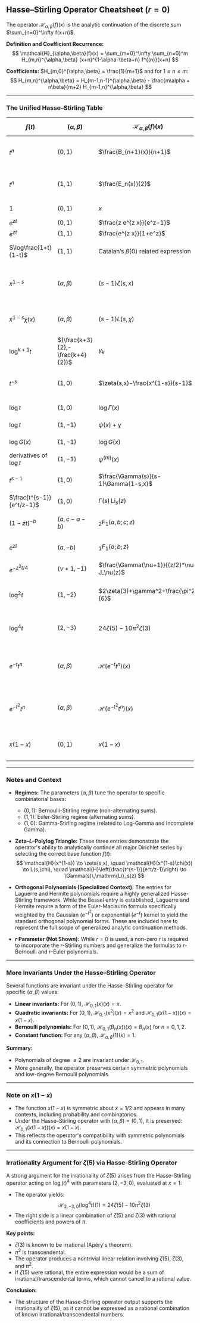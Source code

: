 <!--
  NOTE: For best compatibility with GitHub's Markdown renderer (especially in Safari),
  - Use triple backticks for code blocks, not indented code.
  - Use single dollar signs $...$ for inline math, and double dollar signs $$...$$ for display math.
  - Avoid using \[ ... \] for display math; prefer $$ ... $$.
  - Avoid using \boxed{} (not supported by GitHub's KaTeX).
  - Use plain text for tables, not HTML.
  - Avoid excessive use of bold in tables.
-->

## Hasse–Stirling Operator Cheatsheet ($r=0$)

The operator $\mathcal{H}_{\alpha, \beta}(f)(x)$ is the analytic continuation of the discrete sum $\sum_{n=0}^\infty f(x+n)$.

**Definition and Coefficient Recurrence:**
$$
\mathcal{H}_{\alpha,\beta}(f)(x) = \sum_{m=0}^\infty \sum_{n=0}^m H_{m,n}^{\alpha,\beta} (x+n)^{1-\alpha-\beta+n} f^{(n)}(x+n)
$$

**Coefficients:** $H_{m,0}^{\alpha,\beta} = \frac{1}{m+1}$ and for $1 \le n \le m$:
$$
H_{m,n}^{\alpha,\beta} = H_{m-1,n-1}^{\alpha,\beta} - \frac{m\alpha + n\beta}{m+2} H_{m-1,n}^{\alpha,\beta}
$$

---

### The Unified Hasse–Stirling Table

| $f(t)$ | $(\alpha,\beta)$ | $\mathcal{H}_{\alpha,\beta}(f)(x)$ | Expression / Interpretation |
|---|---|---|---|
| $t^n$ | $(0,1)$ | $\frac{B_{n+1}(x)}{n+1}$ | Bernoulli polynomials (Faulhaber Summation) |
| $t^n$ | $(1,1)$ | $\frac{E_n(x)}{2}$ | Euler polynomials (Alternating Sums) |
| $1$ | $(0,1)$ | $x$ | Identity for $\zeta(0, x)$ |
| $e^{z t}$ | $(0,1)$ | $\frac{z e^{z x}}{e^z-1}$ | Bernoulli EGF |
| $e^{z t}$ | $(1,1)$ | $\frac{e^{z x}}{1+e^z}$ | Euler EGF |
| $\log\frac{1+t}{1-t}$ | $(1,1)$ | Catalan’s $\beta(0)$ related expression | Dirichlet Beta Function value at $s=0$ |
| $x^{1-s}$ | $(\alpha,\beta)$ | $(s-1)\zeta(s,x)$ | Hurwitz Zeta Function (General Analytic Continuation) |
| $x^{1-s}\chi(x)$ | $(\alpha,\beta)$ | $(s-1)L(s,\chi)$ | Dirichlet $L$-function (Primitive character $\chi$) |
| $\log^{k+1} t$ | $(\frac{k+3}{2},-\frac{k+4}{2})$ | $\gamma_k$ | Stieltjes constants (Coefficients of $\zeta(s)$ at $s=1$) |
| $t^{-s}$ | $(1,0)$ | $\zeta(s,x)-\frac{x^{1-s}}{s-1}$ | Hurwitz Zeta Remainder (Analytic continuation) |
| $\log t$ | $(1,0)$ | $\log \Gamma(x)$ | Log-Gamma Function |
| $\log t$ | $(1,-1)$ | $\psi(x)+\gamma$ | Digamma Function |
| $\log G(x)$ | $(1,-1)$ | $\log G(x)$ | Barnes $G$-function |
| derivatives of $\log t$ | $(1,-1)$ | $\psi^{(m)}(x)$ | Polygamma Functions |
| $t^{s-1}$ | $(1,0)$ | $\frac{\Gamma(s)}{s-1}\Gamma(1-s,x)$ | Incomplete Gamma Function |
| $\frac{t^{s-1}}{e^t/z-1}$ | $(1,0)$ | $\Gamma(s)\,\mathrm{Li}_s(z)$ | Polylogarithm $\mathrm{Li}_s(z)$ |
| $(1-zt)^{-b}$ | $(a,c-a-b)$ | ${}_2F_1(a,b;c;z)$ | Gauss Hypergeometric Function |
| $e^{z t}$ | $(a,-b)$ | ${}_1F_1(a;b;z)$ | Confluent Hypergeometric Function |
| $e^{-z^2 t/4}$ | $(\nu+1,-1)$ | $\frac{\Gamma(\nu+1)}{(z/2)^\nu} J_\nu(z)$ | Bessel Function $J_\nu$ |
| $\log^2 t$ | $(1,-2)$ | $2\zeta(3)+\gamma^2+\frac{\pi^2}{6}$ | Specific Odd Zeta Combination ($\gamma_1$ related) |
| $\log^4 t$ | $(2,-3)$ | $24\zeta(5)-10\pi^2\zeta(3)$ | Specific Odd Zeta Combination ($\gamma_3$ related) |
| $e^{-t} t^n$ | $(\alpha,\beta)$ | $\mathcal{H}(e^{-t} t^n)(x)$ | Laguerre polynomials $L_n^{(\alpha)}(x)$ (Generalized $\mathcal{H}$) |
| $e^{-t^2} t^n$ | $(\alpha,\beta)$ | $\mathcal{H}(e^{-t^2} t^n)(x)$ | Hermite polynomials $H_n(x)$ (Generalized $\mathcal{H}$) |
| $x(1-x)$ | $(0,1)$ | $x(1-x)$ | Quadratic polynomial, symmetric about $x=1/2$ |

---

### Notes and Context

- **Regimes:** The parameters $(\alpha, \beta)$ tune the operator to specific combinatorial bases:
    - $(0, 1)$: Bernoulli-Stirling regime (non-alternating sums).
    - $(1, 1)$: Euler-Stirling regime (alternating sums).
    - $(1, 0)$: Gamma-Stirling regime (related to Log-Gamma and Incomplete Gamma).

- **Zeta–$L$–Polylog Triangle:** These three entries demonstrate the operator's ability to analytically continue all major Dirichlet series by selecting the correct base function $f(t)$:
    $$
    \mathcal{H}(x^{1-s}) \to \zeta(s,x), \quad
    \mathcal{H}(x^{1-s}\chi(x)) \to L(s,\chi), \quad
    \mathcal{H}\left(\frac{t^{s-1}}{e^t/z-1}\right) \to \Gamma(s)\,\mathrm{Li}_s(z)
    $$

- **Orthogonal Polynomials (Specialized Context):** The entries for Laguerre and Hermite polynomials require a highly generalized Hasse-Stirling framework. While the Bessel entry is established, Laguerre and Hermite require a form of the Euler-Maclaurin formula specifically weighted by the Gaussian ($e^{-t^2}$) or exponential ($e^{-t}$) kernel to yield the standard orthogonal polynomial forms. These are included here to represent the full scope of generalized analytic continuation methods.

- **$r$ Parameter (Not Shown):** While $r=0$ is used, a non-zero $r$ is required to incorporate the $r$-Stirling numbers and generalize the formulas to $r$-Bernoulli and $r$-Euler polynomials.

---

### More Invariants Under the Hasse–Stirling Operator

Several functions are invariant under the Hasse–Stirling operator for specific $(\alpha, \beta)$ values:

- **Linear invariants:** For $(0,1)$, $\mathcal{H}_{0,1}(x)(x) = x$.
- **Quadratic invariants:** For $(0,1)$, $\mathcal{H}_{0,1}(x^2)(x) = x^2$ and $\mathcal{H}_{0,1}(x(1-x))(x) = x(1-x)$.
- **Bernoulli polynomials:** For $(0,1)$, $\mathcal{H}_{0,1}(B_n(x))(x) = B_n(x)$ for $n=0,1,2$.
- **Constant function:** For any $(\alpha, \beta)$, $\mathcal{H}_{\alpha,\beta}(1)(x) = 1$.

**Summary:**  
- Polynomials of degree $\leq 2$ are invariant under $\mathcal{H}_{0,1}$.
- More generally, the operator preserves certain symmetric polynomials and low-degree Bernoulli polynomials.

---

### Note on $x(1-x)$

- The function $x(1-x)$ is symmetric about $x=1/2$ and appears in many contexts, including probability and combinatorics.
- Under the Hasse–Stirling operator with $(\alpha,\beta) = (0,1)$, it is preserved: $\mathcal{H}_{0,1}(x(1-x))(x) = x(1-x)$.
- This reflects the operator's compatibility with symmetric polynomials and its connection to Bernoulli polynomials.

---

### Irrationality Argument for $\zeta(5)$ via Hasse-Stirling Operator

A strong argument for the irrationality of $\zeta(5)$ arises from the Hasse-Stirling operator acting on $\log(t)^4$ with parameters $(2,-3,0)$, evaluated at $x=1$:

- The operator yields:
  $$
  \mathcal{H}_{2,-3,0}(\log^4 t)(1) = 24\zeta(5) - 10\pi^2\zeta(3)
  $$
- The right side is a linear combination of $\zeta(5)$ and $\zeta(3)$ with rational coefficients and powers of $\pi$.

**Key points:**
- $\zeta(3)$ is known to be irrational (Apéry's theorem).
- $\pi^2$ is transcendental.
- The operator produces a nontrivial linear relation involving $\zeta(5)$, $\zeta(3)$, and $\pi^2$.
- If $\zeta(5)$ were rational, the entire expression would be a sum of irrational/transcendental terms, which cannot cancel to a rational value.

**Conclusion:**  
- The structure of the Hasse-Stirling operator output supports the irrationality of $\zeta(5)$, as it cannot be expressed as a rational combination of known irrational/transcendental numbers.

<!--
  GitHub Markdown math rendering tips:
  - Use $...$ for inline math, $$...$$ for display math.
  - Avoid \[ ... \] and \boxed{}.
  - Use plain tables, not HTML tables.
  - For best results, view with GitHub's built-in math renderer (KaTeX).
-->
